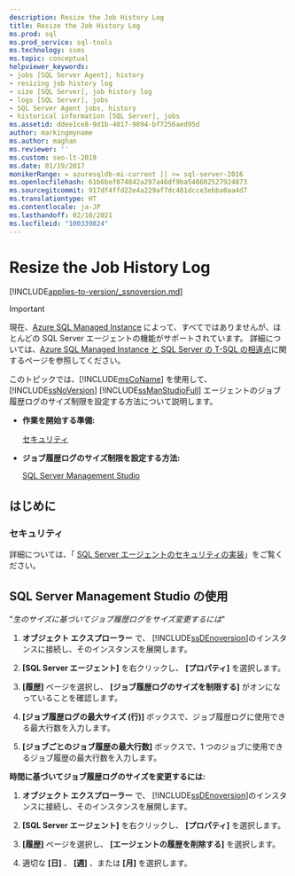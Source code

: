 ```yaml
---
description: Resize the Job History Log
title: Resize the Job History Log
ms.prod: sql
ms.prod_service: sql-tools
ms.technology: ssms
ms.topic: conceptual
helpviewer_keywords:
- jobs [SQL Server Agent], history
- resizing job history log
- size [SQL Server], job history log
- logs [SQL Server], jobs
- SQL Server Agent jobs, history
- historical information [SQL Server], jobs
ms.assetid: ddee1ce8-9d1b-4017-9894-bf7256aed95d
author: markingmyname
ms.author: maghan
ms.reviewer: ''
ms.custom: seo-lt-2019
ms.date: 01/19/2017
monikerRange: = azuresqldb-mi-current || >= sql-server-2016
ms.openlocfilehash: 61b6bef074842a297a46df9ba548602527924873
ms.sourcegitcommit: 917df4ffd22e4a229af7dc481dcce3ebba0aa4d7
ms.translationtype: HT
ms.contentlocale: ja-JP
ms.lasthandoff: 02/10/2021
ms.locfileid: "100339824"
---
```

# <a name="resize-the-job-history-log"></a>Resize the Job History Log

[!INCLUDE[applies-to-version/_ssnoversion.md](../../includes/applies-to-version/sqlserver.md)]

> [!IMPORTANT]  
> 現在、[Azure SQL Managed Instance](/azure/sql-database/sql-database-managed-instance) によって、すべてではありませんが、ほとんどの SQL Server エージェントの機能がサポートされています。 詳細については、[Azure SQL Managed Instance と SQL Server の T-SQL の相違点](/azure/sql-database/sql-database-managed-instance-transact-sql-information#sql-server-agent)に関するページを参照してください。

このトピックでは、[!INCLUDE[msCoName](../../includes/msconame_md.md)] を使用して、[!INCLUDE[ssNoVersion](../../includes/ssnoversion-md.md)] [!INCLUDE[ssManStudioFull](../../includes/ssmanstudiofull-md.md)] エージェントのジョブ履歴ログのサイズ制限を設定する方法について説明します。

- **作業を開始する準備:**  

    [セキュリティ](#Security)  

- **ジョブ履歴ログのサイズ制限を設定する方法:**  

    [SQL Server Management Studio](#SSMS)

## <a name="before-you-begin"></a><a name="BeforeYouBegin"></a>はじめに  

### <a name="security"></a><a name="Security"></a>セキュリティ

詳細については、「 [SQL Server エージェントのセキュリティの実装](../../ssms/agent/implement-sql-server-agent-security.md)」をご覧ください。  

## <a name="using-sql-server-management-studio"></a><a name="SSMS"></a>SQL Server Management Studio の使用

"*生のサイズに基づいてジョブ履歴ログをサイズ変更するには*"

1. **オブジェクト エクスプローラー** で、 [!INCLUDE[ssDEnoversion](../../includes/ssdenoversion_md.md)]のインスタンスに接続し、そのインスタンスを展開します。

2. **[SQL Server エージェント]** を右クリックし、 **[プロパティ]** を選択します。

3. **[履歴]** ページを選択し、 **[ジョブ履歴ログのサイズを制限する]** がオンになっていることを確認します。

4. **[ジョブ履歴ログの最大サイズ (行)]** ボックスで、ジョブ履歴ログに使用できる最大行数を入力します。

5. **[ジョブごとのジョブ履歴の最大行数]** ボックスで、1 つのジョブに使用できるジョブ履歴の最大行数を入力します。

**時間に基づいてジョブ履歴ログのサイズを変更するには:**

1. **オブジェクト エクスプローラー** で、 [!INCLUDE[ssDEnoversion](../../includes/ssdenoversion_md.md)]のインスタンスに接続し、そのインスタンスを展開します。  

2. **[SQL Server エージェント]** を右クリックし、 **[プロパティ]** を選択します。

3. **[履歴]** ページを選択し、 **[エージェントの履歴を削除する]** を選択します。

4. 適切な **[日]** 、 **[週]** 、または **[月]** を選択します。